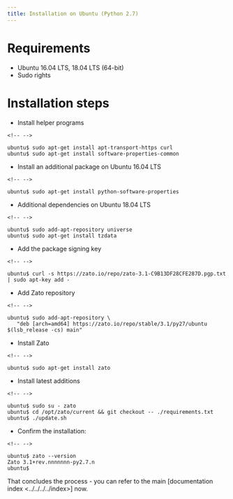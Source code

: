 ```yaml
---
title: Installation on Ubuntu (Python 2.7)
---
```


Requirements
============

-   Ubuntu 16.04 LTS, 18.04 LTS (64-bit)
-   Sudo rights

Installation steps
==================

-   Install helper programs

```{=html}
<!-- -->
```
    ubuntu$ sudo apt-get install apt-transport-https curl
    ubuntu$ sudo apt-get install software-properties-common

-   Install an additional package on Ubuntu 16.04 LTS

```{=html}
<!-- -->
```
    ubuntu$ sudo apt-get install python-software-properties

-   Additional dependencies on Ubuntu 18.04 LTS

```{=html}
<!-- -->
```
    ubuntu$ sudo add-apt-repository universe
    ubuntu$ sudo apt-get install tzdata

-   Add the package signing key

```{=html}
<!-- -->
```
    ubuntu$ curl -s https://zato.io/repo/zato-3.1-C9B13DF28CFE287D.pgp.txt | sudo apt-key add -

-   Add Zato repository

```{=html}
<!-- -->
```
    ubuntu$ sudo add-apt-repository \
       "deb [arch=amd64] https://zato.io/repo/stable/3.1/py27/ubuntu $(lsb_release -cs) main"

-   Install Zato

```{=html}
<!-- -->
```
    ubuntu$ sudo apt-get install zato

-   Install latest additions

```{=html}
<!-- -->
```
    ubuntu$ sudo su - zato
    ubuntu$ cd /opt/zato/current && git checkout -- ./requirements.txt
    ubuntu$ ./update.sh

-   Confirm the installation:

```{=html}
<!-- -->
```
    ubuntu$ zato --version
    Zato 3.1+rev.nnnnnnn-py2.7.n
    ubuntu$

That concludes the process - you can refer to the main
[documentation index \<../../../../index\>]
now.
